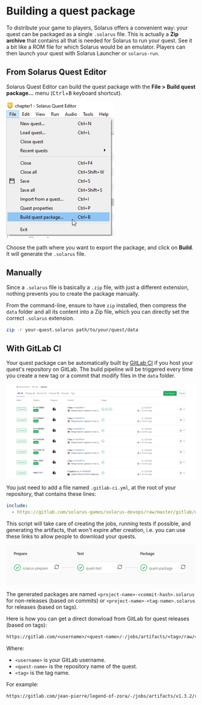# Building a quest package

To distribute your game to players, Solarus offers a convenient way: your quest can be packaged as a single `.solarus` file. This is actually a **Zip archive** that contains all that is needed for Solarus to run your quest. See it a bit like a ROM file for which Solarus would be an emulator. Players can then launch your quest with Solarus Launcher or `solarus-run`.

## From Solarus Quest Editor

Solarus Quest Editor can build the quest package with the **File > Build quest package...** menu (<kbd>Ctrl</kbd>+<kbd>B</kbd> keyboard shortcut).

![Build quest package menu](images/building-quest-package/build-quest-package-menu.png)

Choose the path where you want to export the package, and click on **Build**. It will generate the `.solarus` file.

## Manually

Since a `.solarus` file is basically a `.zip` file, with just a different extension, nothing prevents you to create the package manually.

From the command-line, ensure to have `zip` installed, then compress the `data` folder and all its content into a Zip file, which you can directly set the correct `.solarus` extension.

```bash
zip -r your-quest.solarus path/to/your/quest/data
```

## With GitLab CI

Your quest package can be automatically built by [GitLab CI](https://docs.gitlab.com/ee/ci/README.html) if you host your quest's repository on GitLab. The build pipeline will be triggered every time you create a new tag or a commit that modify files in the `data` folder.

![GitLab CI page for a Solarus quest](images/building-quest-package/gitlab-ci.png)

You just need to add a file named `.gitlab-ci.yml`, at the root of your repository, that contains these lines:

```yaml
include:
  - https://gitlab.com/solarus-games/solarus-devops/raw/master/gitlab/quests.yml
```

This script will take care of creating the jobs, running tests if possible, and generating the artifacts, that won't expire after creation, i.e. you can use these links to allow people to download your quests.

![GitLab CI jobs for a Solarus quest](images/building-quest-package/gitlab-ci-jobs.png)

The generated packages are named `<project-name>-<commit-hash>.solarus` for non-releases (based on commits) or `<project-name>-<tag-name>.solarus` for releases (based on tags).

Here is how you can get a direct donwload from GitLab for quest releases (based on tags):

```txt
https://gitlab.com/<username>/<quest-name>/-/jobs/artifacts/<tag>/raw/<quest-name>-<tag>?job=quest-package
```

Where:

- `<username>` is your GitLab username.
- `<quest-name>` is the repository name of the quest.
- `<tag>` is the tag name.

For example:

```txt
https://gitlab.com/jean-pierre/legend-of-zora/-/jobs/artifacts/v1.3.2/raw/legend-of-zora-v1.3.2?job=quest-package
```
